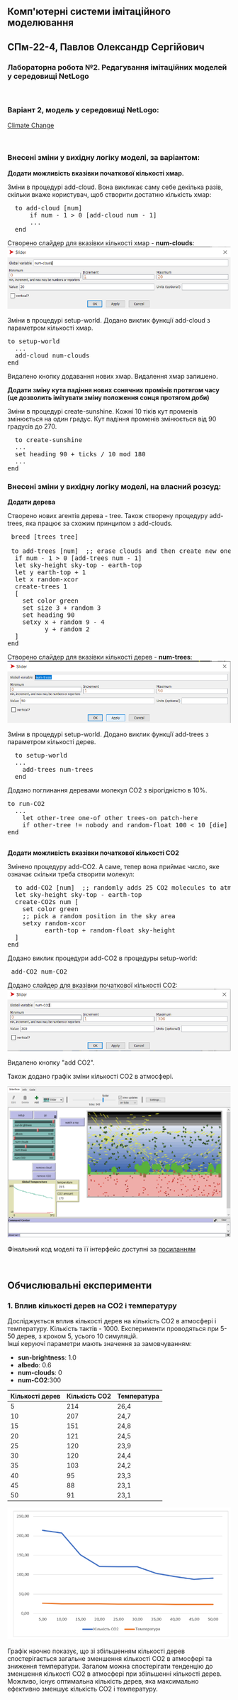 ## Комп'ютерні системи імітаційного моделювання
## СПм-22-4, **Павлов Олександр Сергійович**
### Лабораторна робота №**2**. Редагування імітаційних моделей у середовищі NetLogo

<br>

### Варіант 2, модель у середовищі NetLogo:
[Climate Change](http://www.netlogoweb.org/launch#http://www.netlogoweb.org/assets/modelslib/Sample%20Models/Earth%20Science/Climate%20Change.nlogo)

<br>

### Внесені зміни у вихідну логіку моделі, за варіантом:

**Додати можливість вказівки початкової кількості хмар.** 

Зміни в процедурі add-cloud. Вона викликає саму себе декілька разів, скільки вкаже користувач, щоб створити достатню кількість хмар:
<pre>
  to add-cloud [num] 
      if num - 1 > 0 [add-cloud num - 1]
      ...
  end
</pre>

Створено слайдер для вказівки кількості хмар - **num-clouds**:
![](num-clouds.png)

Зміни в процедурі setup-world. Додано виклик функції add-cloud з параметром кількості хмар.
<pre>
to setup-world
  ...
  add-cloud num-clouds
end
</pre>

Видалено кнопку додавання нових хмар. Видалення хмар залишено.

**Додати зміну кута падіння нових сонячних промінів протягом часу (це дозволить імітувати зміну положення сонця протягом доби)**

Зміни в процедурі create-sunshine. Кожні 10 тіків кут променів змінюється на один градус. Кут падіння променів змінюється від 90 градусів до 270.
<pre>
  to create-sunshine
  ...
  set heading 90 + ticks / 10 mod 180
  ...  
end
</pre>

### Внесені зміни у вихідну логіку моделі, на власний розсуд:

**Додати дерева**

Створено нових агентів дерева - tree. Також створену процедуру add-trees, яка працює за схожим принципом з add-clouds.
<pre>
 breed [trees tree]
  
 to add-trees [num]  ;; erase clouds and then create new ones, plus one
  if num - 1 > 0 [add-trees num - 1]
  let sky-height sky-top - earth-top
  let y earth-top + 1
  let x random-xcor
  create-trees 1
  [
    set color green
    set size 3 + random 3
    set heading 90
    setxy x + random 9 - 4
          y + random 2
  ]
end
</pre>

Створено слайдер для вказівки кількості дерев - **num-trees**:
![](num-trees.png)


Зміни в процедурі setup-world. Додано виклик функції add-trees з параметром кількості дерев.
<pre>
  to setup-world
  ...
    add-trees num-trees
  end
</pre>

Додано поглинання деревами молекул CO2 з вірогідністю в 10%.
<pre>
to run-CO2
  ...
    let other-tree one-of other trees-on patch-here
    if other-tree != nobody and random-float 100 < 10 [die]
end
      
</pre>

**Додати можливість вказівки початкової кількості CO2**

Змінено процедуру add-CO2. А саме, тепер вона приймає число, яке означає скільки треба створити молекул:
<pre>
  to add-CO2 [num]  ;; randomly adds 25 CO2 molecules to atmosphere
  let sky-height sky-top - earth-top
  create-CO2s num [
    set color green
    ;; pick a random position in the sky area
    setxy random-xcor
          earth-top + random-float sky-height
  ]
end
</pre>

Додано виклик процедури add-CO2 в процедуры setup-world:

<pre> add-CO2 num-CO2 </pre>

Додано слайдер для вказівки початкової кількості CO2:
![](num-CO2.png)

Видалено кнопку "add CO2".

Також додано графік зміни кількості CO2 в атмосфері.

![Скріншот моделі в процесі симуляції](model.png)

Фінальний код моделі та її інтерфейс доступні за 
[посиланням](ClimateChange_1.nlogo)

<br>

## Обчислювальні експерименти 
### 1. Вплив кількості дерев на CO2 і температуру
Досліджується вплив кількості дерев на кількість CO2 в атмосфері і температуру. Кількість тактів - 1000.
Експерименти проводяться при 5-50  дерев, з кроком 5, усього 10 симуляцій.  
Інші керуючі параметри мають значення за замовчуванням:
- **sun-brightness**: 1.0
- **albedo**: 0.6
- **num-clouds**: 0
- **num-CO2**:300

<table>
<thead>
<tr><th>Кількості дерев</th><th>Кількість CO2</th><th>Температура</th></tr>
</thead>
<tbody>
<tr><td>5</td><td>214</td><td>26,4</td></tr>
<tr><td>10</td><td>207</td><td>24,7</td></tr>
<tr><td>15</td><td>151</td><td>24,8</td></tr>
<tr><td>20</td><td>121</td><td>24,5</td></tr>
<tr><td>25</td><td>120</td><td>23,9</td></tr>
<tr><td>30</td><td>120</td><td>24,4</td></tr>
<tr><td>35</td><td>103</td><td>24,2</td></tr>
<tr><td>40</td><td>95</td><td>23,3</td></tr>
<tr><td>45</td><td>88</td><td>23,1</td></tr>
<tr><td>50</td><td>91</td><td>23,1</td></tr>
</tbody>
</table>

![](fig1.png)

Графік наочно показує, що зі збільшенням кількості дерев спостерігається загальне зменшення кількості CO2 в атмосфері та зниження температури. Загалом можна спостерігати тенденцію до зменшення кількості CO2 в атмосфері при збільшенні кількості дерев. Можливо, існує оптимальна кількість дерев, яка максимально ефективно зменшує кількість CO2 і температуру.
